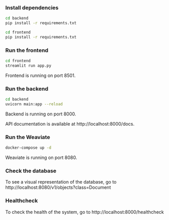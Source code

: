 ### Install dependencies

```bash
cd backend
pip install -r requirements.txt
```

```bash
cd frontend
pip install -r requirements.txt
```

### Run the frontend

```bash
cd frontend
streamlit run app.py
```

Frontend is running on port 8501.

### Run the backend

```bash
cd backend
uvicorn main:app --reload
```

Backend is running on port 8000.

API documentation is available at http://localhost:8000/docs.

### Run the Weaviate

```bash
docker-compose up -d
```

Weaviate is running on port 8080.

### Check the database

To see a visual representation of the database, go to http://localhost:8080/v1/objects?class=Document

### Healthcheck

To check the health of the system, go to http://localhost:8000/healthcheck


